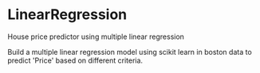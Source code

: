 # LinearRegression
House price predictor using multiple linear regression

Build a multiple linear regression model using scikit learn in boston data to predict 'Price' based on different criteria.

